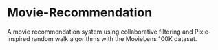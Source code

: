 # Movie-Recommendation
A movie recommendation system using collaborative filtering and Pixie-inspired random walk algorithms with the MovieLens 100K dataset.
